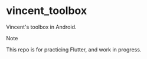 # vincent_toolbox

Vincent's toolbox in Android.

> [!NOTE]
> This repo is for practicing Flutter, and work in progress.





